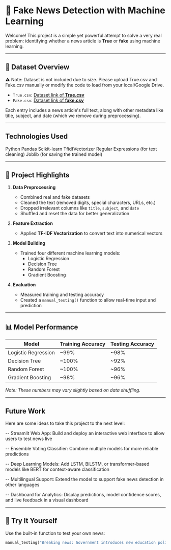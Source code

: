 # 📰 Fake News Detection with Machine Learning

Welcome! This project is a simple yet powerful attempt to solve a very real problem: identifying whether a news article is **True** or **fake** using machine learning.

---

## 📁 Dataset Overview

⚠️ Note: Dataset is not included due to size. 
Please upload True.csv and Fake.csv manually or modify the code to load from your local/Google Drive.

- `True.csv`: [Dataset link of **True.csv**](https://docs.google.com/spreadsheets/d/1oaCanPcX9ZIHmiOZonWmCORqbwR3RKC5goa8BRjMGak/edit?usp=drive_link)
- `Fake.csv`: [Dataset link of **fake.csv**](https://docs.google.com/spreadsheets/d/19zkYZaciqHrabm_vTj9hGfUjlFwIvlJC8XXF5qga7cE/edit?usp=drive_link)

Each entry includes a news article's full text, along with other metadata like title, subject, and date (which we remove during preprocessing).

---

## Technologies Used
Python
Pandas
Scikit-learn
TfidfVectorizer
Regular Expressions (for text cleaning)
Joblib (for saving the trained model)

---
## 🚀 Project Highlights

1. **Data Preprocessing**
   - Combined real and fake datasets
   - Cleaned the text (removed digits, special characters, URLs, etc.)
   - Dropped irrelevant columns like `title`, `subject`, and `date`
   - Shuffled and reset the data for better generalization

2. **Feature Extraction**
   - Applied **TF-IDF Vectorization** to convert text into numerical vectors

3. **Model Building**
   - Trained four different machine learning models:
     - Logistic Regression
     - Decision Tree
     - Random Forest
     - Gradient Boosting

4. **Evaluation**
   - Measured training and testing accuracy
   - Created a `manual_testing()` function to allow real-time input and prediction

---

## 📊 Model Performance

| Model                | Training Accuracy | Testing Accuracy |
|---------------------|-------------------|------------------|
| Logistic Regression | ~99%              | ~98%             |
| Decision Tree       | ~100%             | ~92%             |
| Random Forest       | ~100%             | ~96%             |
| Gradient Boosting   | ~98%              | ~96%             |

*Note: These numbers may vary slightly based on data shuffling.*

---
##  Future Work
Here are some ideas to take this project to the next level:

-- Streamlit Web App: Build and deploy an interactive web interface to allow users to test news live

-- Ensemble Voting Classifier: Combine multiple models for more reliable predictions

-- Deep Learning Models: Add LSTM, BiLSTM, or transformer-based models like BERT for context-aware classification

-- Multilingual Support: Extend the model to support fake news detection in other languages

-- Dashboard for Analytics: Display predictions, model confidence scores, and live feedback in a visual dashboard

---
## 💬 Try It Yourself

Use the built-in function to test your own news:

```python
manual_testing("Breaking news: Government introduces new education policy.")

